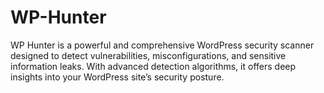 # WP-Hunter
WP Hunter is a powerful and comprehensive WordPress security scanner designed to detect vulnerabilities, misconfigurations, and sensitive information leaks. With advanced detection algorithms, it offers deep insights into your WordPress site’s security posture.
